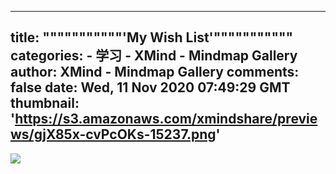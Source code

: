 
---
title: """""""""""'My Wish List'"""""""""""
categories: 
    - 学习
    - XMind - Mindmap Gallery
author: XMind - Mindmap Gallery
comments: false
date: Wed, 11 Nov 2020 07:49:29 GMT
thumbnail: 'https://s3.amazonaws.com/xmindshare/previews/gjX85x-cvPcOKs-15237.png'
---

<div>   
<img src="https://s3.amazonaws.com/xmindshare/previews/gjX85x-cvPcOKs-15237.png" referrerpolicy="no-referrer">  
</div>
            